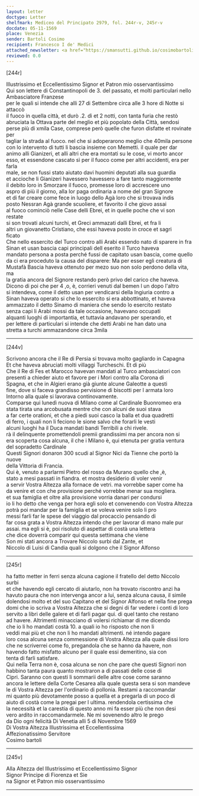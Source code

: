 ```yaml
---
layout: letter
doctype: Letter
shelfmark: Mediceo del Principato 2979, fol. 244r-v, 245r-v
docdate: 05-11-1569
place: Venezia
sender: Bartoli Cosimo
recipient: Francesco I de' Medici
attached_newsletter: <a href="https://smansutti.github.io/cosimobartoli/texts/3080_162/">3080_162</a>
reviewed: 0.0
---
```


[244r]  
  
  
Illustrissimo et Eccellentissimo Signor et Patron mio osservantissimo  
Qui son lettere di Constantinopoli de 3. del passato, et molti particulari nello Ambasciatore Franzese  
per le quali si intende che alli 27 di Settembre circa alle 3 hore di Notte si attaccò  
il fuoco in quella città, et durò .2. dì et 2 notti, con tanta furia che restò  
abruciata la Ottava parte del meglio et più popolato della Città, sendosi  
perse più di xmila Case, comprese però quelle che furon disfatte et rovinate per  
tagliar la strada al fuoco. nel che si adoperarono meglio che 40mila persone  
con lo intervento di tutti li bascia insieme con Memetti. il quale per dar  
animo alli Gianizeri, et alli altri che era montati su le cose, vi morto ancor  
esso, et essendone cascato sì per il fuoco come per altri accidenti, era per farla  
male, se non fussi stato aiutato davi huomini deputati alla sua guardia  
et accioche li Gianizeri havessero havessero a fare tanto maggiormente  
il debito loro in Smorzare il fuoco, promesse loro di accrescere uno  
aspro di più il giorno, alla lor paga ordinaria a nome del gran Signore  
et di far creare come fece in luogo dello Agà loro che si trovava indis  
posto Nessran Agà grande scuoliere, et favorito il che giovo assai  
al fuoco cominciò nelle Case delli Ebrei, et in quelle poche che vi son restate  
si son trovati alcuni turchi, et Greci ammazati dalli Ebrei, et fra li  
altri un giovanetto Cristiano, che essi haveva posto in croce et sagri  
ficato  
Che nello essercito del Turco contro alli Arabi essendo nato di sparere in fra  
Sinan et usan bascia capi principali dell eserito il Turco haveva  
mandato persona a posta perché fussi de capitato usan bascia, come quello  
da ci era proceduto la causa del disparere: Ma per esser egli creatura di  
Mustafà Bascia haveva ottenuto per mezo suo non solo perdono della vita, ma  
la gratia ancora del Signore restando però privo del carico che haveva.  
Dicono di poi che per 4 ,o, è, corrieri venuti dal bemen l un dopo l'altro  
si intendeva, come il detto usan per vendicarsi della Ingiuria contro a  
Sinan haveva operato si che lo essercito si era abbottinato, et haveva  
ammazzato il detto Sinamo di maniera che sendo lo esercito restato  
senza capi li Arabi mossi da tale occasione, havevano occupati  
alquanti luoghi di importantia, et tuttavia andavano per sperando, et  
per lettere di particulari si intende che detti Arabi ne han dato una  
stretta a turchi ammazandone circa 3mila   
  
---  

[244v]  
  
  
Scrivono ancora che il Re di Persia si trovava molto gagliardo in Capagna  
Et che haveva abruciati molti villaggi Turcheschi. Et di più  
Che il Re di Fes et Marocco havevan mandati al Turco ambasciatori con  
presenti a chieder aiuto et favore per i Mori contro alla Corona di  
Spagna, et che in Algieri erano già giunte alcune Galeotte a questi  
fine, dove si faceva grandisso pervisione di biscotti per l armata loro  
Intorno alla quale si lavorava continovamente.  
Comparse qui lunedì nuova di Milano come al Cardinale Buonromeo era  
stata tirata una arcobusata mentre che con alcuni de suoi stava  
a far certe orationi, et che a piedi suoi casco la balla et dua quadretti  
di ferro, i quali non li feciono le sione salvo che forarli le vesti  
alcuni luoghi ha il Duca mandati bandi Terribili a chi rivele.  
rà il delinquente promettendoli premii grandissimi ma per ancora non si  
era scoperta cosa alcuna, il che i Milano è, qui etenuta per gratia ventura  
del sopradetto Cardinale  
Questi Signori donaron 300 scudi al Signor Nici da Tienne che portò la nuove  
della Vittoria di Francia.  
Qui è, venuto a parlarmi Pietro del rosso da Murano quello che ,è,  
stato a mesi passati in fiandra. et mostra desiderio di voler venir  
a servir Vostra Altezza alla fornace de vetri. ma vorrebbe saper come ha  
da venire et con che provisione perché vorrebbe menar sua mogliera.  
et sua famiglia et oltre alla provisione vorria danari per condursi  
io li ho detto che venga per hora egli solo et convenendo con Vostra Altezza  
potrà poi mandar per la famiglia et se voleva venire solo li pro  
messi farli far le spese del viaggio dal procaccio pensando di  
far cosa grata a Vostra Altezza intendo che per lavorar di mano male pur  
assai. ma egli si è, poi risoluto di aspettar di costà una lettera  
che dice doverrà comparir qui questa settimana che viene  
Son mi stati ancora a Trovare Niccolo surbi dal Zante, et  
Niccolo di Luisi di Candia quali si dolgono che il Signor Alfonso  
  
---  

[245r]  
  
  
ha fatto metter in ferri senza alcuna cagione il fratello del detto Niccolo surbi  
et che havendo egli cercato di aiutarlo, non ha trovato riscontro anzi ha  
havuto paura che non intervenga ancor a lui, senza alcuna causa, il simile  
dolendosi molto et del suo Capitano et del Signor Alfonso et nella fine prega  
domi che io scriva a Vostra Altezza che si degni di far vedere i conti di loro  
servito a libri delle galere et di farli pagar qui. di quel tanto che restano  
ad havere. Altrimenti minacciano di volersi richiamar di me dicendo  
che io li ho mandati costà 10. a quali io ho risposto che non li  
veddi mai più et che non li ho mandati altrimenti. né intendo pagare  
loro cosa alcuna senza commessione di Vostra Altezza alla quale dissi loro  
che ne scriverrei come fo, pregandola che se hanno da havere, non  
havendo fatto misfatto alcuno per il quale essi demeritino, sia con  
tenta di farli satisfare.  
Qui nella Terra non è, cosa alcuna se non che pare che questi Signori non  
habbino tanta paura quanto mostraron a dì passati delle cose di  
Cipri. Saranno con questi li sommarii delle altre cose come saranno  
ancora le lettere della Corte Cesarea alla quale questa sera si son mandeve  
le di Vostra Altezza per l'ordinario di pollonia. Restami a raccomandar  
mi quanto più devotamente posso a quella et a pregarla di un poco di  
aiuto di costà come la pregai per l ultima. rendendola certissima che  
la necessità et la carestia di questo anno mi fa esser più che non desi  
vero ardito in raccomandarmele. Ne mi sovenendo altro le prego  
da Dio ogni felicità Di Venetia alli 5 di Novembre 1569  
Di Vostra Altezza Illustrissima et Eccellentissima  
Affezionatissimo Servitore  
Cosimo bartoli  
  
---  

[245v]  
  
  
Alla Altezza del Illustrissimo et Eccellentissimo Signor  
Signor Principe di Fiorenza et Sie  
na Signor et Patron mio osservantissimo  
  
---  

